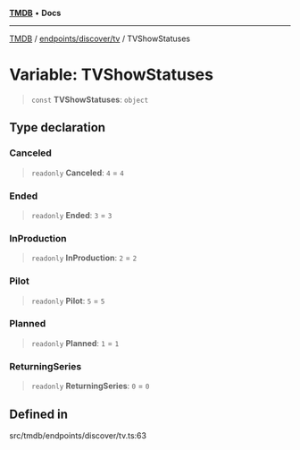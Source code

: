[**TMDB**](../../../../README.md) • **Docs**

***

[TMDB](../../../../README.md) / [endpoints/discover/tv](../README.md) / TVShowStatuses

# Variable: TVShowStatuses

> `const` **TVShowStatuses**: `object`

## Type declaration

### Canceled

> `readonly` **Canceled**: `4` = `4`

### Ended

> `readonly` **Ended**: `3` = `3`

### InProduction

> `readonly` **InProduction**: `2` = `2`

### Pilot

> `readonly` **Pilot**: `5` = `5`

### Planned

> `readonly` **Planned**: `1` = `1`

### ReturningSeries

> `readonly` **ReturningSeries**: `0` = `0`

## Defined in

src/tmdb/endpoints/discover/tv.ts:63

